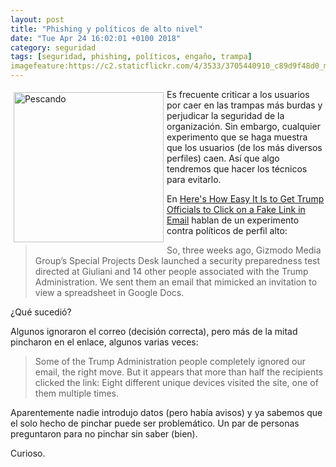 ```yaml
---
layout: post
title: "Phishing y políticos de alto nivel"
date: "Tue Apr 24 16:02:01 +0100 2018"
category: seguridad
tags: [seguridad, phishing, políticos, engaño, trampa]
imagefeature:https://c2.staticflickr.com/4/3533/3705440910_c89d9f48d0_m.jpg
---
```



<a href="https://www.flickr.com/photos/fernand0/3705440910" title="Pescando"><img src="https://c2.staticflickr.com/4/3533/3705440910_c89d9f48d0_m.jpg" width="240"  alt="Pescando" style="float:left; margin:5px"></a>
Es frecuente criticar a los usuarios por caer en las trampas más burdas y perjudicar la seguridad de la organización. Sin embargo, cualquier experimento que se haga muestra que los usuarios (de los más diversos perfiles) caen. Así que algo tendremos que hacer los técnicos para evitarlo.

En [Here's How Easy It Is to Get Trump Officials to Click on a Fake Link in Email](https://gizmodo.com/heres-how-easy-it-is-to-get-trump-officials-to-click-on-1794963635) hablan de un experimento contra políticos de perfil alto:

> So, three weeks ago, Gizmodo Media Group’s Special Projects Desk launched a security preparedness test directed at Giuliani and 14 other people associated with the Trump Administration. We sent them an email that mimicked an invitation to view a spreadsheet in Google Docs.

¿Qué sucedió?

Algunos ignoraron el correo (decisión correcta), pero más de la mitad pincharon en el enlace, algunos varias veces:

> Some of the Trump Administration people completely ignored our email, the right move. But it appears that more than half the recipients clicked the link: Eight different unique devices visited the site, one of them multiple times. 

Aparentemente nadie introdujo datos (pero había avisos) y ya sabemos que el solo hecho de pinchar puede ser problemático. Un par de personas preguntaron para no pinchar sin saber (bien).

Curioso.
